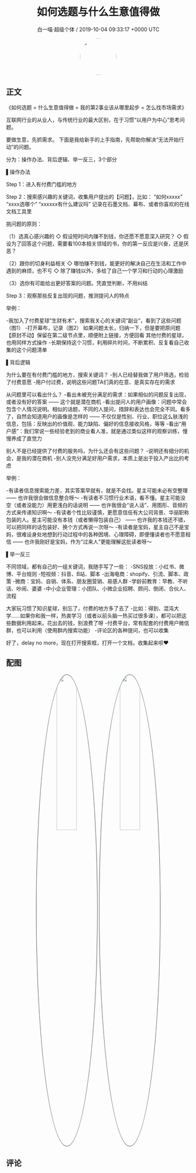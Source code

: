<h1 align="center">如何选题与什么生意值得做</h1>
<p align="center">
    <a>白一喵·超级个体 / 2019-10-04 09:33:17 &#43;0000 UTC</a>
</p>

<div align="center">
    <img src="https://images.zsxq.com/FrhfOUekGDKoZb1ahsi1SyZ_2Sb6?e=1590940799&amp;token=kIxbL07-8jAj8w1n4s9zv64FuZZNEATmlU_Vm6zD:C7sBILrdfJQd5kG85JKTUn_sj2o=" width="100" height="100" style="border:1px solid;border-radius:50%; color:#ffffff"/>
</div>

## 正文

<div>
《如何选题 = 什么生意值得做 = 我的第2事业该从哪里起步 = 怎么找市场需求》 

互联网行业的从业人，与传统行业的最大区别，在于习惯“以用户为中心”思考问题。

要做生意，先抓需求。
下面是我给新手的上手指南，先帮助你解决“无法开始行动”的问题。

分为：操作办法、背后逻辑、举一反三，3个部分


▌操作办法

Step 1：进入有付费门槛的地方

Step 2：搜索感兴趣的关键词，收集用户提出的【问题】，比如：
“如何xxxxx”
“xxxx选哪个”
“xxxxxx有什么建议吗”
记录在石墨文档、幕布、或者你喜欢的在线文档工具里

挑问题的原则：

（1）选真心感兴趣的
◇ 假设短时间内赚不到钱，你还愿不愿意深入研究？
◇ 假设为了回答这个问题，需要看100本相关领域的书，你的第一反应是兴奋，还是厌恶？

（2）跟你的切身利益相关
◇ 哪怕赚不到钱，能更好的解决自己在生活和工作中遇到的麻烦，也不亏
◇ 除了赚钱以外，多给了自己一个学习和行动的心理激励

（3）选你有可能给出更好答案的问题。凭直觉判断，不用纠结

Step 3：观察那些反复出现的问题，推测提问人的特点

举例：

-我加入了付费星球“生财有术”，搜索我关心的关键词“副业”，看到了这些问题（图1）
-打开幕布，记录（图2）
如果问题太长，归纳一下，但是要把原问题【原封不动】保留在第二级节点里，顺便附上链接，方便回看
其他付费的星球，也用同样方式操作
-长期保持这个习惯，利用碎片时间，不断累积、反复看自己收集的这个问题清单


▌背后逻辑

为什么要在有付费门槛的地方，搜索关键词？
-别人已经替我做了用户筛选，检验了付费意愿
-用户付过费，说明这些问题TA们真的在意、是真实存在的需求

从问题里可以看出什么？
-看出未被充分满足的需求：如果相似的问题反复出现，或者没有好的答案 —— 这个就是潜在商机
-看出提问人的用户画像：问题中常会包含个人情况说明。相似的话题，不同的人提问，措辞和表达也会完全不同。看多了，自然会知道用户的画像是怎样的 —— 不仅仅是性别、行业、职位这么肤浅的信息，包括：反映出的价值观、能力缺陷、偏好的信息接收风格，等等
-看出“用户感”：我们常说一些经验老到的商业看人准，就是通过类似这样的观察训练，慢慢养成了直觉力

别人不是已经提供了付费的服务吗，为什么还会有这些问题？
-说明还有细分的机会，是我的潜在商机
-别人没充分满足好用户需求，本质上是出于投入产出比的考虑

举例：

-有读者信息搜索能力差，其实答案早就有，就是不会找。星主可能未必有空整理 —— 也许我很会做信息整合呀～
-有读者不习惯行业术语，看不懂。星主可能没空（或者没能力）用更浅白的话说明 —— 也许我很会“说人话”、用图形、音频的方式来传递知识啊～
-有读者个性比较谨慎，更愿意信任有大公司背景、华丽职称包装的人。星主可能没有本钱（或者懒得包装自己） —— 也许我的本钱还不错，可以把同样的话包装好、换个方式再说一次呀～
-有读者是宝妈，星主自己不是宝妈，很难设身处地想到行动过程中的各种困境、心理障碍，即便懂读者也不愿意相信 —— 也许我刚好是宝妈，作为“过来人”更能理解这批读者呀～


▌举一反三

不同领域，都有自己的一组关键词，我随手写了一些：
-SNS投放：小红书、微博、平台规则
-短视频：抖音、B站、脚本
-出海电商：shopify、引流、脚本、政策
-微商：宝妈、自销、体系、朋友圈营销、易感人群
-学龄前教育：早教、不听话、吵闹、婆婆
-中小企业管理：小团队、小微企业招聘、顾问、倒闭、合伙人、流程

大家玩习惯了知识星球，别忘了，付费的地方多了去了
-比如：得到、混沌大学……如果你和我一样，热衷学习（或者以前头脑一热买过很多课），都可以把这些数据利用起来。花出去的钱，别浪费了呀
-付费平台，常有配套的付费用户微信群，也可以利用（使用群内搜索功能）
-评论区的各种提问，也可以收集

好了，delay no more，现在打开搜索框，打开一个文档，收集起来呗❤️
</div>

## 配图
<div class="image" align="center">

<img src="https://images.zsxq.com/Fg4Hd6fDV6i9eLsdOU7IOwpixeH3?imageMogr2/auto-orient/thumbnail/800x/format/jpg/blur/1x0/quality/75&amp;e=1590940799&amp;token=kIxbL07-8jAj8w1n4s9zv64FuZZNEATmlU_Vm6zD:JV-NZbxjOweKnD6TZevBUFk9XeA=" width="33%" height="33%" style="border:1px solid;border-radius:50%; color:#3c3f41"/>

<img src="https://images.zsxq.com/FgaA7ZhzIDj478UhzyIflBZ2DqOP?imageMogr2/auto-orient/thumbnail/800x/format/jpg/blur/1x0/quality/75&amp;e=1590940799&amp;token=kIxbL07-8jAj8w1n4s9zv64FuZZNEATmlU_Vm6zD:22sbN96tMORTItegZwS-r1FGUIA=" width="33%" height="33%" style="border:1px solid;border-radius:50%; color:#3c3f41"/>

</div>

## 评论

<div align="left">
<div>

</div>
</div>